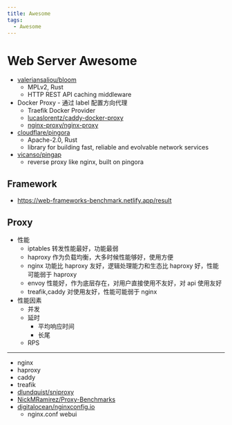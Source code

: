 ```yaml
---
title: Awesome
tags:
  - Awesome
---
```


# Web Server Awesome

- [valeriansaliou/bloom](https://github.com/valeriansaliou/bloom)
  - MPLv2, Rust
  - HTTP REST API caching middleware
- Docker Proxy - 通过 label 配置方向代理
  - Traefik Docker Provider
  - [lucaslorentz/caddy-docker-proxy](https://github.com/lucaslorentz/caddy-docker-proxy)
  - [nginx-proxy/nginx-proxy](https://github.com/nginx-proxy/nginx-proxy)
- [cloudflare/pingora](https://github.com/cloudflare/pingora)
  - Apache-2.0, Rust
  - library for building fast, reliable and evolvable network services
- [vicanso/pingap](https://github.com/vicanso/pingap)
  - reverse proxy like nginx, built on pingora

## Framework

- https://web-frameworks-benchmark.netlify.app/result

## Proxy

- 性能
  - iptables 转发性能最好，功能最弱
  - haproxy 作为负载均衡，大多时候性能够好，使用方便
  - nginx 功能比 haproxy 友好，逻辑处理能力和生态比 haproxy 好，性能可能弱于 haproxy
  - envoy 性能好，作为底层存在，对用户直接使用不友好，对 api 使用友好
  - treafik,caddy 对使用友好，性能可能弱于 nginx
- 性能因素
  - 并发
  - 延时
    - 平均响应时间
    - 长尾
  - RPS

---

- nginx
- haproxy
- caddy
- treafik
- [dlundquist/sniproxy](https://github.com/dlundquist/sniproxy)
- [NickMRamirez/Proxy-Benchmarks](https://github.com/NickMRamirez/Proxy-Benchmarks)
- [digitalocean/nginxconfig.io](https://github.com/digitalocean/nginxconfig.io)
  - nginx.conf webui
